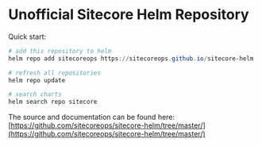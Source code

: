 # Unofficial Sitecore Helm Repository

Quick start:

```powershell
# add this repository to helm
helm repo add sitecoreops https://sitecoreops.github.io/sitecore-helm

# refresh all repositories
helm repo update

# search charts
helm search repo sitecore
```

The source and documentation can be found here: [https://github.com/sitecoreops/sitecore-helm/tree/master/](https://github.com/sitecoreops/sitecore-helm/tree/master/)
